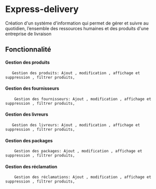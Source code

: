 # Express-delivery
  Création d'un systéme d'information qui permet de gérer et suivre au quotidien, l’ensemble des ressources humaines et des produits d'une entreprise de livraison


## Fonctionnalité  

   #### Gestion des produits

       Gestion des produits: Ajout , modification , affichage et suppression , filtrer produits,

   #### Gestion des fournisseurs

        Gestion des fournisseurs: Ajout , modification , affichage et suppression , filtrer produits,

   #### Gestion des livreurs

       Gestion des livreurs: Ajout , modification , affichage et suppression , filtrer produits,

   #### Gestion des packages

        Gestion des packages: Ajout , modification , affichage et suppression , filtrer produits,

   #### Gestion des réclamation
        Gestion des réclamations: Ajout , modification , affichage et suppression , filtrer produits,
